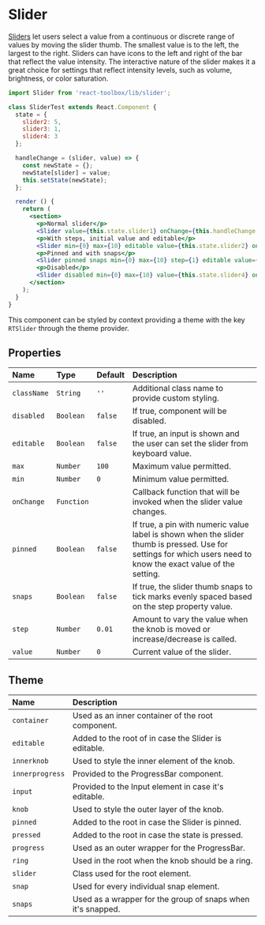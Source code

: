 # Slider

[Sliders](https://www.google.com/design/spec/components/sliders.html#) let users select a value from a continuous or discrete range of values by moving the slider thumb. The smallest value is to the left, the largest to the right. Sliders can have icons to the left and right of the bar that reflect the value intensity. The interactive nature of the slider makes it a great choice for settings that reflect intensity levels, such as volume, brightness, or color saturation.

<!-- example -->
```jsx
import Slider from 'react-toolbox/lib/slider';

class SliderTest extends React.Component {
  state = {
    slider2: 5,
    slider3: 1,
    slider4: 3
  };

  handleChange = (slider, value) => {
    const newState = {};
    newState[slider] = value;
    this.setState(newState);
  };

  render () {
    return (
      <section>
        <p>Normal slider</p>
        <Slider value={this.state.slider1} onChange={this.handleChange.bind(this, 'slider1')} />
        <p>With steps, initial value and editable</p>
        <Slider min={0} max={10} editable value={this.state.slider2} onChange={this.handleChange.bind(this, 'slider2')} />
        <p>Pinned and with snaps</p>
        <Slider pinned snaps min={0} max={10} step={1} editable value={this.state.slider3} onChange={this.handleChange.bind(this, 'slider3')} />
        <p>Disabled</p>
        <Slider disabled min={0} max={10} value={this.state.slider4} onChange={this.handleChange.bind(this, 'slider4')} />
      </section>
    );
  }
}
```

This component can be styled by context providing a theme with the key `RTSlider` through the theme provider.

## Properties

| Name          | Type          | Default   | Description|
|:-----|:-----|:-----|:-----|
| `className`   | `String`      | `''`      | Additional class name to provide custom styling.|
| `disabled`    | `Boolean`     | `false`   | If true, component will be disabled.|
| `editable`    | `Boolean`     | `false`   | If true, an input is shown and the user can set the slider from keyboard value.|
| `max`         | `Number`      | `100`     | Maximum value permitted.|
| `min`         | `Number`      | `0`       | Minimum value permitted.|
| `onChange`    | `Function`    |           | Callback function that will be invoked when the slider value changes.|
| `pinned`      | `Boolean`     | `false`   | If true, a pin with numeric value label is shown when the slider thumb is pressed. Use for settings for which users need to know the exact value of the setting.|
| `snaps`       | `Boolean`     | `false`   | If true, the slider thumb snaps to tick marks evenly spaced based on the step property value.|
| `step`        | `Number`      | `0.01`    | Amount to vary the value when the knob is moved or increase/decrease is called.|
| `value`       | `Number`      | `0`       | Current value of the slider.|

## Theme

| Name     | Description|
|:---------|:-----------|
| `container` | Used as an inner container of the root component.|
| `editable` | Added to the root of in case the Slider is editable.|
| `innerknob` | Used to style the inner element of the knob.|
| `innerprogress` | Provided to the ProgressBar component.|
| `input` | Provided to the Input element in case it's editable.|
| `knob` | Used to style the outer layer of the knob.|
| `pinned` | Added to the root in case the Slider is pinned.|
| `pressed` | Added to the root in case the state is pressed.|
| `progress` | Used as an outer wrapper for the ProgressBar.|
| `ring` | Used in the root when the knob should be a ring.|
| `slider` | Class used for the root element.|
| `snap` | Used for every individual snap element.|
| `snaps` | Used as a wrapper for the group of snaps when it's snapped.|
